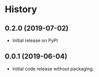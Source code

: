 # History

## 0.2.0 (2019-07-02)
* Initial release on PyPI

## 0.0.1 (2019-06-04)
* Initial code release without packaging.